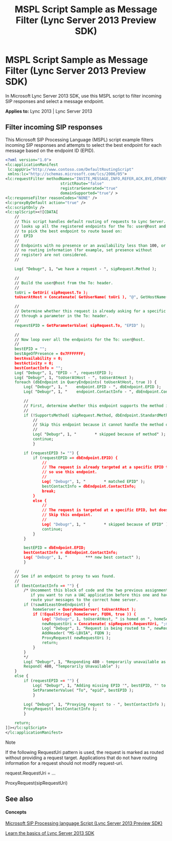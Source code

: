﻿---
title: MSPL Script Sample as Message Filter (Lync Server 2013 Preview SDK)
TOCTitle: MSPL Script Sample as Message Filter (Lync Server 2013 Preview SDK)
ms:assetid: 3c376523-4d91-41db-9c80-e842784b58d7
ms:mtpsurl: https://msdn.microsoft.com/library/Dn439065(v=office.15)
ms:contentKeyID: 57096221
ms.date: 07/24/2014
mtps_version: v=office.15
dev_langs:
- xml
---

# MSPL Script Sample as Message Filter (Lync Server 2013 Preview SDK)

In Microsoft Lync Server 2013 SDK, use this MSPL script to filter incoming SIP responses and select a message endpoint.


**Applies to:** Lync 2013 | Lync Server 2013

## Filter incoming SIP responses

This Microsoft SIP Processing Language (MSPL) script example filters incoming SIP responses and attempts to select the best endpoint for each message based on the endpoint ID (EPID).

```xml
<?xml version="1.0">
<lc:applicationManifest
 lc:appUri="http://www.contoso.com/DefaultRoutingScript"
 xmlns:lc="http://schemas.microsoft.com/lcs/2006/05">
<lc:requestFilter methodNames="INVITE,MESSAGE,INFO,REFER,ACK,BYE,OTHER"
                        strictRoute="false"
                        registrarGenerated="true"
                        domainSupported="true"/ >
<lc:responseFilter reasonCodes="NONE" />
<lc:proxyByDefault action="true" />
<lc:scriptOnly />
<lc:splScript><![CDATA[
    //
    // This script handles default routing of requests to Lync Server.  It
    // looks up all the registered endpoints for the To: user@host and tries
    // to pick the best endpoint to route based on:
    //  EPID
    //
    // Endpoints with no presence or an availability less than 100, or
    // no routing information (for example, set presence without
    // register) are not considered.
    //

    Log( "Debugr", 1, "we have a request - ", sipRequest.Method );

    //
    // Build the user@host from the To: header.
    //
    toUri = GetUri( sipRequest.To );
    toUserAtHost = Concatenate( GetUserName( toUri ), "@", GetHostName( toUri ) );

    //
    // Determine whether this request is already asking for a specific EPID
    // through a parameter in the To: header.
    //
    requestEPID = GetParameterValue( sipRequest.To, "EPID" );

    //
    // Now loop over all the endpoints for the To: user@host.
    //
    bestEPID = "";
    bestAgeOfPresence = 0x7FFFFFFF;
    bestAvailability = 0;
    bestActivity = 0;
    bestContactInfo = "";
    Log( "Debugr", 1, "EPID - ", requestEPID );
    Log( "Debugr", 1, "toUserAtHost - ", toUserAtHost );
    foreach (dbEndpoint in QueryEndpoints( toUserAtHost, true )) {
        Log( "Debugr", 1, "    endpoint.EPID - ", dbEndpoint.EPID );
        Log( "Debugr", 1, "    endpoint.ContactInfo - ", dbEndpoint.ContactInfo );

        //
        // First, determine whether this endpoint supports the method in the request.
        //
        if (!SupportsMethod( sipRequest.Method, dbEndpoint.StandardMethods, dbEndpoint.ExtraMethods )) {
            //
            // Skip this endpoint because it cannot handle the method on this request.
            //
            Log( "Debugr", 1, "        * skipped because of method" );
            continue;
            }

        if (requestEPID != "") {
            if (requestEPID == dbEndpoint.EPID) {
                //
                // The request is already targeted at a specific EPID that can handle the method,
                // so use this endpoint.
                //
                Log( "Debugr", 1, "        * matched EPID" );
                bestContactInfo = dbEndpoint.ContactInfo;
                break;
            }
            else {
                //
                // The request is targeted at a specific EPID, but does not match this endpoint.
                // Skip this endpoint.
                //
                Log( "Debugr", 1, "        * skipped because of EPID" );
                continue;
            }
        }

        bestEPID = dbEndpoint.EPID;
        bestContactInfo = dbEndpoint.ContactInfo;
        Log( "Debugr", 1, "        *** new best contact" );
        }

    //
    // See if an endpoint to proxy to was found.
    //
    if (bestContactInfo == "") {
        /* Uncomment this block of code and the two previous assignments to sawAtLeastOneEndpoint
           if you want to run a UAC application before this one and have this code
           route your messages to the correct home server.
        if (!sawAtLeastOneEndpoint) {
            homeServer = QueryHomeServer( toUserAtHost );
            if (!EqualString( homeServer, FQDN, true )) {
                Log( "Debugr", 1, toUserAtHost, " is homed on ", homeServer );
                newRequestUri = Concatenate( sipRequest.RequestUri, ";maddr=", homeServer );
                Log( "Debugr", 1, "Request is being routed to ", newRequestUri );
                AddHeader( "MS-LBVIA", FQDN );
                ProxyRequest( newRequestUri );
                return;
            }
        }
        */
        Log( "Debugr", 1, "Responding 480 - temporarily unavailable as no suitable endpoint found" );
        Respond( 480, "Temporarily Unavailable" );
    }
    else {
        if (requestEPID == "") {
            Log( "Debugr", 1, "Adding missing EPID '", bestEPID, "' to To header" );
            SetParameterValue( "To", "epid", bestEPID );
            }

        Log( "Debugr", 1, "Proxying request to - ", bestContactInfo );
        ProxyRequest( bestContactInfo );
        }

    return;
]]></lc:splScript>
</lc:applicationManifest>
```


> [!NOTE]
> <P>If the following RequestUri pattern is used, the request is marked as routed without providing a request target. Applications that do not have routing information for a request should not modify request-uri.</P>
> <P>request.RequestUri = ...</P>
> <P>ProxyRequest(sipRequestUri)</P>



## See also

#### Concepts

[Microsoft SIP Processing language Script (Lync Server 2013 Preview SDK)](microsoft-sip-processing-language-script-lync-server-2013-preview-sdk.md)

[Learn the basics of Lync Server 2013 SDK](learn-the-basics-of-lync-server-2013-sdk.md)

